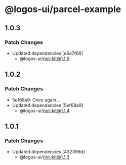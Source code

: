 # @logos-ui/parcel-example

## 1.0.3

### Patch Changes

- Updated dependencies [e6a7f66]
  - @logos-ui/riot-kit@1.1.5

## 1.0.2

### Patch Changes

- 5ef68a9: Once again...
- Updated dependencies [5ef68a9]
  - @logos-ui/riot-kit@1.1.4

## 1.0.1

### Patch Changes

- Updated dependencies [432396d]
  - @logos-ui/riot-kit@1.1.3
